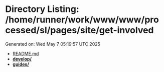 # Directory Listing: /home/runner/work/www/www/processed/sl/pages/site/get-involved
Generated on: Wed May  7 05:19:57 UTC 2025

- [README.md](README.md)
- **[develop/](develop/)**
- **[guides/](guides/)**
